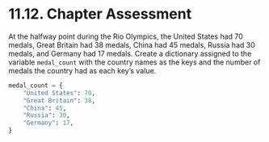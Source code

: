 # 11.12. Chapter Assessment

At the halfway point during the Rio Olympics, the United States had 70 medals,
Great Britain had 38 medals, China had 45 medals, Russia had 30 medals, and
Germany had 17 medals. Create a dictionary assigned to the variable
`medal_count` with the country names as the keys and the number of medals the
country had as each key’s value.
```python
medal_count = {
    "United States": 70,
    "Great Britain": 38,
    "China": 45,
    "Russia": 30,
    "Germany": 17,
}
```